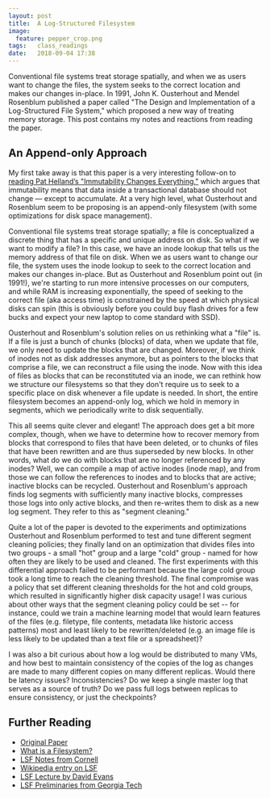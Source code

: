 ```yaml
---
layout: post
title:  A Log-Structured Filesystem
image:
  feature: pepper_crop.png
tags:   class_readings
date:   2018-09-04 17:38
---
```


Conventional file systems treat storage spatially, and when we as users want to change the files, the system seeks to the correct location and makes our changes in-place. In 1991, John K. Ousterhout and Mendel Rosenblum published a paper called "The Design and Implementation of a Log-Structured File System," which proposed a new way of treating memory storage. This post contains my notes and reactions from reading the paper.

## An Append-only Approach
My first take away is that this paper is a very interesting follow-on to [reading Pat Helland’s "Immutability Changes Everything,"](https://rebeccabilbro.github.io/immutability-helland/) which argues that immutability means that data inside a transactional database should not change — except to accumulate. At a very high level, what Ousterhout and Rosenblum seem to be proposing is an append-only filesystem (with some optimizations for disk space management).

Conventional file systems treat storage spatially; a file is conceptualized a discrete thing that has a specific and unique address on disk. So what if we want to modify a file? In this case, we have an inode lookup that tells us the memory address of that file on disk. When we as users want to change our file, the system uses the inode lookup to seek to the correct location and makes our changes in-place. But as Ousterhout and Rosenblum point out (in 1991!), we're starting to run more intensive processes on our computers, and while RAM is increasing exponentially, the speed of seeking to the correct file (aka access time) is constrained by the speed at which physical disks can spin (this is obviously before you could buy flash drives for a few bucks and expect your new laptop to come standard with SSD).

Ousterhout and Rosenblum's solution relies on us rethinking what a "file" is. If a file is just a bunch of chunks (blocks) of data, when we update that file, we only need to update the blocks that are changed. Moreover, if we think of inodes not as disk addresses anymore, but as pointers to the blocks that comprise a file, we can reconstruct a file using the inode. Now with this idea of files as blocks that can be reconstituted via an inode, we can rethink how we structure our filesystems so that they don't require us to seek to a specific place on disk whenever a file update is needed. In short, the entire filesystem becomes an append-only log, which we hold in memory in segments, which we periodically write to disk sequentially.

This all seems quite clever and elegant! The approach does get a bit more complex, though, when we have to determine how to recover memory from blocks that correspond to files that have been deleted, or to chunks of files that have been rewritten and are thus superseded by new blocks. In other words, what do we do with blocks that are no longer referenced by any inodes? Well, we can compile a map of active inodes (inode map), and from those we can follow the references to inodes and to blocks that are active; inactive blocks can be recycled. Ousterhout and Rosenblum's approach finds log segments with sufficiently many inactive blocks, compresses those logs into only active blocks, and then re-writes them to disk as a new log segment. They refer to this as "segment cleaning."

Quite a lot of the paper is devoted to the experiments and optimizations Ousterhout and Rosenblum performed to test and tune different segment cleaning policies; they finally land on an optimization that divides files into two groups - a small "hot" group and a large "cold" group - named for how often they are likely to be used and cleaned. The first experiments with this differential approach failed to be performant because the large cold group took a long time to reach the cleaning threshold. The final compromise was a policy that set different cleaning thresholds for the hot and cold groups, which resulted in significantly higher disk capacity usage! I was curious about other ways that the segment cleaning policy could be set -- for instance, could we train a machine learning model that would learn features of the files (e.g. filetype, file contents, metadata like historic access patterns) most and least likely to be rewritten/deleted (e.g. an image file is less likely to be updated than a text file or a spreadsheet)?

I was also a bit curious about how a log would be distributed to many VMs, and how best to maintain consistency of the copies of the log as changes are made to many different copies on many different replicas. Would there be latency issues? Inconsistencies? Do we keep a single master log that serves as a source of truth? Do we pass full logs between replicas to ensure consistency, or just the checkpoints?


## Further Reading

 - [Original Paper](https://web.stanford.edu/~ouster/cgi-bin/papers/lfs.pdf)
 - [What is a Filesystem?](https://rebeccabilbro.github.io/what-is-a-file-system/)
 - [LSF Notes from Cornell](http://www.cs.cornell.edu/courses/cs4410/2015su/lectures/lec20-lfs.html)
 - [Wikipedia entry on LSF](https://en.wikipedia.org/wiki/Log-structured_file_system)
 - [LSF Lecture by David Evans](https://www.youtube.com/watch?v=KTCkW_6zz2k)
 - [LSF Preliminaries from Georgia Tech](https://www.youtube.com/watch?v=TYqBtau0bYw)
